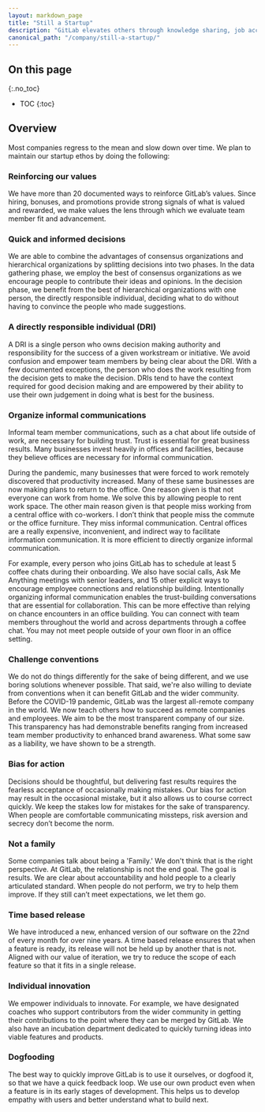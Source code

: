 ```yaml
---
layout: markdown_page
title: "Still a Startup"
description: "GitLab elevates others through knowledge sharing, job access, and our software platform.."
canonical_path: "/company/still-a-startup/"
---
```


## On this page
{:.no_toc}

- TOC
{:toc}

## Overview

Most companies regress to the mean and slow down over time. We plan to maintain our startup ethos by doing the following:

### Reinforcing our values

We have more than 20 documented ways to reinforce GitLab’s values. Since hiring, bonuses, and promotions provide strong signals of what is valued and rewarded, we make values the lens through which we evaluate team member fit and advancement. 

### Quick and informed decisions

We are able to combine the advantages of consensus organizations and hierarchical organizations by splitting decisions into two phases. In the data gathering phase, we employ the best of consensus organizations as we encourage people to contribute their ideas and opinions. In the decision phase, we benefit from the best of hierarchical organizations with one person, the directly responsible individual, deciding what to do without having to convince the people who made suggestions.

### A directly responsible individual (DRI)

A DRI is a single person who owns decision making authority and responsibility for the success of a given workstream or initiative. We avoid confusion and empower team members by being clear about the DRI. With a few documented exceptions, the person who does the work resulting from the decision gets to make the decision. DRIs tend to have the context required for good decision making and are empowered by their ability to use their own judgement in doing what is best for the business.

### Organize informal communications

Informal team member communications, such as a chat about life outside of work, are necessary for building trust. Trust is essential for great business results. Many businesses invest heavily in offices and facilities, because they believe offices are necessary for informal communication. 

During the pandemic, many businesses that were forced to work remotely discovered that productivity increased. Many of these same businesses are now making plans to return to the office. One reason given is that not everyone can work from home. We solve this by allowing people to rent work space. The other main reason given is that people miss working from a central office with co-workers. I don’t think that people miss the commute or the office furniture. They miss informal communication. Central offices are a really expensive, inconvenient, and indirect way to facilitate information communication. It is more efficient to directly organize informal communication.

For example, every person who joins GitLab has to schedule at least 5 coffee chats during their onboarding. We also have social calls, Ask Me Anything meetings with senior leaders, and 15 other explicit ways to encourage employee connections and relationship building. Intentionally organizing informal communication enables the trust-building conversations that are essential for collaboration. This can be more effective than relying on chance encounters in an office building. You can connect with team members throughout the world and across departments through a coffee chat. You may not meet people outside of your own floor in an office setting.

### Challenge conventions

We do not do things differently for the sake of being different, and we use boring solutions whenever possible. That said, we're also willing to deviate from conventions when it can benefit GitLab and the wider community. Before the COVID-19 pandemic, GitLab was the largest all-remote company in the world. We now teach others how to succeed as remote companies and employees. We aim to be the most transparent company of our size. This transparency has had demonstrable benefits ranging from increased team member productivity to enhanced brand awareness. What some saw as a liability, we have shown to be a strength. 

### Bias for action

Decisions should be thoughtful, but delivering fast results requires the fearless acceptance of occasionally making mistakes. Our bias for action may result in the occasional mistake, but it also allows us to course correct quickly. We keep the stakes low for mistakes for the sake of transparency. When people are comfortable communicating missteps, risk aversion and secrecy don’t become the norm.

### Not a family

Some companies talk about being a 'Family.' We don't think that is the right perspective. At GitLab, the relationship is not the end goal. The goal is results. We are clear about accountability and hold people to a clearly articulated standard. When people do not perform, we try to help them improve. If they still can’t meet expectations, we let them go. 

### Time based release

We have introduced a new, enhanced version of our software on the 22nd of every month for over nine years. A time based release ensures that when a feature is ready, its release will not be held up by another that is not. Aligned with our value of iteration, we try to reduce the scope of each feature so that it fits in a single release.

### Individual innovation

We empower individuals to innovate. For example, we have designated coaches who support contributors from the wider community in getting their contributions to the point where they can be merged by GitLab. We also have an incubation department dedicated to quickly turning ideas into viable features and products. 

### Dogfooding

The best way to quickly improve GitLab is to use it ourselves, or dogfood it, so that we have a quick feedback loop. We use our own product even when a feature is in its early stages of development. This helps us to develop empathy with users and better understand what to build next.
